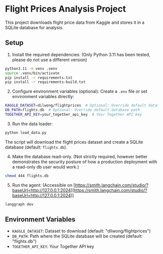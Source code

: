# Flight Prices Analysis Project

This project downloads flight price data from Kaggle and stores it in a SQLite database for analysis.

## Setup

1. Install the required dependencies: (Only Python 3.11 has been tested, please do not use a different version)
```bash
python3.11 -m venv .venv
source .venv/bin/activate
pip install -r requirements.txt
pip install -r requirements-build.txt
```

2. Configure environment variables (optional):
Create a `.env` file or set environment variables directly:
```bash
KAGGLE_DATASET=dilwong/flightprices  # Optional: Override default dataset
DB_PATH=flights.db  # Optional: Override default database path
TOGETHER_API_KEY=your_together_api_key  # Your Together API key
```

3. Run the data loader:
```bash
python load_data.py
```

The script will download the flight prices dataset and create a SQLite database (default: `flights.db`).

4. Make the database read-only. (Not strictly required, however better demonstrates the security posture of how a production deployment with a read-only db user would work.)
```bash
chmod 444 flights.db
```

5. Run the agent: (Accessible on [https://smith.langchain.com/studio/?baseUrl=http://127.0.0.1:2024](https://smith.langchain.com/studio/?baseUrl=http://127.0.0.1:2024))
```bash
langgraph dev
```


## Environment Variables

- `KAGGLE_DATASET`: Dataset to download (default: "dilwong/flightprices")
- `DB_PATH`: Path where the SQLite database will be created (default: "flights.db")
- `TOGETHER_API_KEY`: Your Together API key
